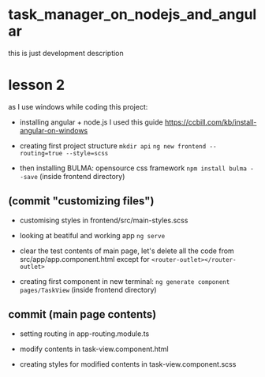 # task_manager_on_nodejs_and_angular
this is just development description


# lesson 2

as I use windows while coding this project:

* installing angular + node.js 
  I used this guide
  https://ccbill.com/kb/install-angular-on-windows
  
* creating first project structure
  `mkdir api`
  `ng new frontend --routing=true --style=scss`
 
* then installing BULMA: opensource css framework
  `npm install bulma --save` (inside frontend directory)
  
## (commit "customizing files")
* customising styles in frontend/src/main-styles.scss

* looking at beatiful and working app
  `ng serve`
  
* clear the test contents of main page, let's delete all the code from src/app/app.component.html
  except for `<router-outlet></router-outlet>`
  
* creating first component
  in new terminal: `ng generate component pages/TaskView` (inside frontend directory)

## commit (main page contents)
* setting routing in app-routing.module.ts 

* modify contents in task-view.component.html
 
* creating styles for modified contents in task-view.component.scss

